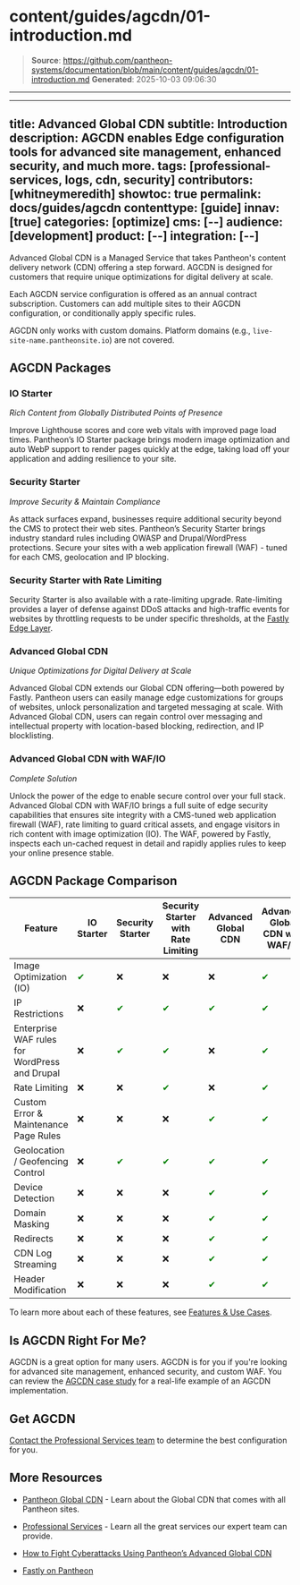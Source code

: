 # content/guides/agcdn/01-introduction.md

> **Source**: https://github.com/pantheon-systems/documentation/blob/main/content/guides/agcdn/01-introduction.md
> **Generated**: 2025-10-03 09:06:30

---

---
title: Advanced Global CDN
subtitle: Introduction
description: AGCDN enables Edge configuration tools for advanced site management,  enhanced security, and much more.
tags: [professional-services, logs, cdn, security]
contributors: [whitneymeredith]
showtoc: true
permalink: docs/guides/agcdn
contenttype: [guide]
innav: [true]
categories: [optimize]
cms: [--]
audience: [development]
product: [--]
integration: [--]
---

Advanced Global CDN is a Managed Service that takes Pantheon's content delivery network (CDN) offering a step forward. AGCDN is designed for customers that require unique optimizations for digital delivery at scale.

Each AGCDN service configuration is offered as an annual contract subscription. Customers can add multiple sites to their AGCDN configuration, or conditionally apply specific rules.

<Alert title="Note" type="info" >

AGCDN only works with custom domains. Platform domains (e.g., `live-site-name.pantheonsite.io`) are not covered.

</Alert>

## AGCDN Packages 

### IO Starter
_Rich Content from Globally Distributed Points of Presence_

Improve Lighthouse scores and core web vitals with improved page load times. Pantheon’s IO Starter package brings modern image optimization and auto WebP support to render pages quickly at the edge, taking load off your application and adding resilience to your site.

### Security Starter
_Improve Security & Maintain Compliance_

As attack surfaces expand, businesses require additional security beyond the CMS to protect their web sites. Pantheon’s Security Starter brings industry standard rules including OWASP and Drupal/WordPress protections. Secure your sites with a web application firewall (WAF) - tuned for each CMS, geolocation and IP blocking.

### Security Starter with Rate Limiting
Security Starter is also available with a rate-limiting upgrade. Rate-limiting provides a layer of defense against DDoS attacks and high-traffic events for websites by throttling requests to be under specific thresholds, at the [Fastly Edge Layer](https://www.fastly.com/).

### Advanced Global CDN
_Unique Optimizations for Digital Delivery at Scale_

Advanced Global CDN extends our Global CDN offering—both powered by Fastly. Pantheon users can easily manage edge customizations for groups of websites, unlock personalization and targeted messaging at scale. With Advanced Global CDN, users can regain control over messaging and intellectual property with location-based blocking, redirection, and IP blocklisting.

### Advanced Global CDN with WAF/IO
_Complete Solution_

Unlock the power of the edge to enable secure control over your full stack. Advanced Global CDN with WAF/IO brings a full suite of edge security capabilities that ensures site integrity with a CMS-tuned web application firewall (WAF), rate limiting to guard critical assets, and engage visitors in rich content with image optimization (IO). The WAF, powered by Fastly, inspects each un-cached request in detail and rapidly applies rules to keep your online presence stable.

## AGCDN Package Comparison 

| Feature        | IO Starter | Security Starter | Security Starter with Rate Limiting | Advanced Global CDN | Advanced Global CDN with WAF/IO |
| --- | ---| --- | ---| ---| --- |
| Image Optimization (IO)|<span style="color:green">✔</span>|❌|❌|❌|<span style="color:green">✔</span>|
| IP Restrictions|❌|<span style="color:green">✔</span>|<span style="color:green">✔</span>|<span style="color:green">✔</span>|<span style="color:green">✔</span>|
|Enterprise WAF rules for WordPress and Drupal|❌|<span style="color:green">✔</span>|<span style="color:green">✔</span>|❌|<span style="color:green">✔</span>|
|Rate Limiting|❌|❌|<span style="color:green">✔</span>|❌|<span style="color:green">✔</span>|
|Custom Error & Maintenance Page Rules|❌|❌|❌|<span style="color:green">✔</span>|<span style="color:green">✔</span>|
|Geolocation / Geofencing Control|❌|<span style="color:green">✔</span>|<span style="color:green">✔</span>|<span style="color:green">✔</span>|<span style="color:green">✔</span>|
|Device Detection|❌|❌|❌|<span style="color:green">✔</span>|<span style="color:green">✔</span>|
|Domain Masking|❌|❌|❌|<span style="color:green">✔</span>|<span style="color:green">✔</span>|
|Redirects|❌|❌|❌|<span style="color:green">✔</span>|<span style="color:green">✔</span>|
|CDN Log Streaming|❌|❌|❌|<span style="color:green">✔</span>|<span style="color:green">✔</span>|
|Header Modification|❌|❌|❌|<span style="color:green">✔</span>|<span style="color:green">✔</span>|

To learn more about each of these features, see [Features & Use Cases](/guides/agcdn/features).
## Is AGCDN Right For Me?

AGCDN is a great option for many users. AGCDN is for you if you're looking for advanced site management, enhanced security, and custom WAF. You can review the [AGCDN case study](https://pantheon.io/blog/fight-cyberattacks-advanced-global-cdn) for a real-life example of an AGCDN implementation.

## Get AGCDN

[Contact the Professional Services team](https://pantheon.io/contact?docs) to determine the best configuration for you.

## More Resources

- [Pantheon Global CDN](/guides/global-cdn) - Learn about the Global CDN that comes with all Pantheon sites.

- [Professional Services](/guides/professional-services) - Learn all the great services our expert team can provide.

- [How to Fight Cyberattacks Using Pantheon’s Advanced Global CDN](https://pantheon.io/blog/fight-cyberattacks-advanced-global-cdn)

- [Fastly on Pantheon](/guides/fastly-pantheon)
